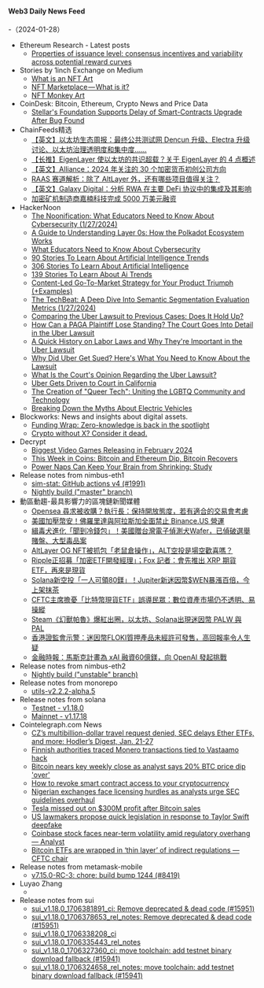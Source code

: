#### Web3 Daily News Feed
-（2024-01-28）

- Ethereum Research - Latest posts
  - [Properties of issuance level: consensus incentives and variability across potential reward curves](https://ethresear.ch/t/properties-of-issuance-level-consensus-incentives-and-variability-across-potential-reward-curves/18448#post_9)
- Stories by 1inch Exchange on Medium
  - [What is an NFT Art](https://medium.com/nft-art/what-is-an-nft-art-2e17675aef65?source=rss-c4f4cadf8a31------2)
  - [NFT Marketplace — What is it?](https://medium.com/nft-marketplace/nft-marketplace-what-is-it-1641b36f0e15?source=rss-c4f4cadf8a31------2)
  - [NFT Monkey Art](https://medium.com/nft-art/nft-monkey-art-3c0036f349de?source=rss-c4f4cadf8a31------2)
- CoinDesk: Bitcoin, Ethereum, Crypto News and Price Data
  - [Stellar's Foundation Supports Delay of Smart-Contracts Upgrade After Bug Found](https://www.coindesk.com/tech/2024/01/27/stellars-foundation-supports-delay-of-smart-contracts-upgrade-after-bug-found/?utm_medium=referral&utm_source=rss&utm_campaign=headlines)
- ChainFeeds精选
  - [【英文】以太坊生态周报：最终公共测试网 Dencun 升级、Electra 升级讨论、以太坊治理透明度和集中度......](https://weekinethereumnews.com/week-in-ethereum-news-january-27-2024/)
  - [【长推】EigenLayer 使以太坊的共识超载？关于 EigenLayer 的 4 点概述](https://twitter.com/Elegy4TheArctic/status/1750800019521978856)
  - [【英文】Alliance：2024 年关注的 30 个加密货币初创公司方向](https://twitter.com/alliancedao/status/1750602053427020130)
  - [RAAS 赛道解析：除了 AltLayer 外，还有哪些项目值得关注？](https://mp.weixin.qq.com/s/rU6IYVbJp4BnmHFm4jVcJw)
  - [【英文】Galaxy Digital：分析 RWA 在主要 DeFi 协议中的集成及其影响](https://www.galaxy.com/insights/research/rwas-and-their-impact-on-defi/)
  - [加密矿机制造商嘉楠科技完成 5000 万美元融资](https://www.theblock.co/post/274602/mining-rig-maker-canaan-raises-50-million-in-preferred-shares-financing)
- HackerNoon
  - [The Noonification: What Educators Need to Know About Cybersecurity (1/27/2024)](https://hackernoon.com/1-27-2024-noonification?source=rss)
  - [A Guide to Understanding Layer 0s: How the Polkadot Ecosystem Works](https://hackernoon.com/a-guide-to-understanding-layer-0s-how-the-polkadot-ecosystem-works?source=rss)
  - [What Educators Need to Know About Cybersecurity](https://hackernoon.com/what-educators-need-to-know-about-cybersecurity?source=rss)
  - [90 Stories To Learn About Artificial Intelligence Trends](https://hackernoon.com/90-stories-to-learn-about-artificial-intelligence-trends?source=rss)
  - [306 Stories To Learn About Artificial Intelligence](https://hackernoon.com/306-stories-to-learn-about-artificial-intelligence?source=rss)
  - [139 Stories To Learn About Ai Trends](https://hackernoon.com/139-stories-to-learn-about-ai-trends?source=rss)
  - [Content-Led Go-To-Market Strategy for Your Product Triumph (+Examples)](https://hackernoon.com/content-led-go-to-market-strategy-for-your-product-triumph-examples?source=rss)
  - [The TechBeat: A Deep Dive Into Semantic Segmentation Evaluation Metrics (1/27/2024)](https://hackernoon.com/1-27-2024-techbeat?source=rss)
  - [Comparing the Uber Lawsuit to Previous Cases: Does It Hold Up?](https://hackernoon.com/comparing-the-uber-lawsuit-to-previous-cases-does-it-hold-up?source=rss)
  - [How Can a PAGA Plaintiff Lose Standing? The Court Goes Into Detail in the Uber Lawsuit](https://hackernoon.com/how-can-a-paga-plaintiff-lose-standing-the-court-goes-into-detail-in-the-uber-lawsuit?source=rss)
  - [A Quick History on Labor Laws and Why They're Important in the Uber Lawsuit](https://hackernoon.com/a-quick-history-on-labor-laws-and-why-theyre-important-in-the-uber-lawsuit?source=rss)
  - [Why Did Uber Get Sued? Here's What You Need to Know About the Lawsuit](https://hackernoon.com/why-did-uber-get-sued-heres-what-you-need-to-know-about-the-lawsuit?source=rss)
  - [What Is the Court's Opinion Regarding the Uber Lawsuit?](https://hackernoon.com/what-is-the-courts-opinion-regarding-the-uber-lawsuit?source=rss)
  - [Uber Gets Driven to Court in California](https://hackernoon.com/uber-gets-driven-to-court-in-california?source=rss)
  - [The Creation of "Queer Tech": Uniting the LGBTQ Community and Technology](https://hackernoon.com/the-creation-of-queer-tech-uniting-the-lgbtq-community-and-technology?source=rss)
  - [Breaking Down the Myths About Electric Vehicles](https://hackernoon.com/breaking-down-the-myths-about-electric-vehicles?source=rss)
- Blockworks: News and insights about digital assets.
  - [Funding Wrap: Zero-knowledge is back in the spotlight](https://blockworks.co/news/funding-zero-knowledge-in-spotlight)
  - [Crypto without X? Consider it dead.](https://blockworks.co/news/crypto-without-x-twitter-dead)
- Decrypt
  - [Biggest Video Games Releasing in February 2024](https://decrypt.co/214481/biggest-video-games-releasing-february-2024)
  - [This Week in Coins: Bitcoin and Ethereum Dip, Bitcoin Recovers](https://decrypt.co/214413/this-week-in-coins-bitcoin-and-ethereum-dip-bitcoin-recovers)
  - [Power Naps Can Keep Your Brain from Shrinking: Study](https://decrypt.co/214485/power-naps-can-keep-your-brain-from-shrinking-study)
- Release notes from nimbus-eth1
  - [sim-stat: GitHub actions v4 (#1991)](https://github.com/status-im/nimbus-eth1/releases/tag/sim-stat)
  - [Nightly build ("master" branch)](https://github.com/status-im/nimbus-eth1/releases/tag/nightly)
- 動區動趨-最具影響力的區塊鏈新聞媒體
  - [Opensea 尋求被收購？執行長：保持開放態度，若有適合的交易會考慮](https://www.blocktempo.com/opensea-ceo-says-open-to-acquisitions/)
  - [美國加壓幣安！佛羅里達與阿拉斯加全面禁止 Binance.US 營運](https://www.blocktempo.com/binance-us-faces-bans-in-florida-and-alaska/)
  - [緝毒犬進化「聞到冷錢包」！美國贈台灣電子偵測犬Wafer，已偵破選舉賭盤、大型毒品案](https://www.blocktempo.com/taiwans-first-electronic-product-detection-dog-wafer/)
  - [AltLayer OG NFT被抓包「老鼠倉操作」，ALT空投是場空歡喜嗎？](https://www.blocktempo.com/altlayer-team-may-be-involved-in-airdrop-manipulation/)
  - [Ripple正招募「加密ETF開發經理」；Fox 記者：會先推出 XRP 期貨 ETF，再來是現貨](https://www.blocktempo.com/ripple-recruits-senior-business-development-institutional-defi-manager-to-prepare-for-xrp-etf-application/)
  - [Solana新空投「一人可領80鎂」！Jupiter新迷因幣$WEN暴漲百倍，今上架抹茶](https://www.blocktempo.com/solana-launches-new-coin-wen-airdrop-on-jupiter-lfg-launchpad/)
  - [CFTC主席擔憂「比特幣現貨ETF」誤導民眾：數位資產市場仍不透明、易操縱](https://www.blocktempo.com/cftc-chairman-expresses-concerns-about-bitcoin-spot-etf/)
  - [Steam《幻獸帕魯》爆紅出圈，以太坊、Solana出現迷因幣 PALW 與 PAL](https://www.blocktempo.com/palworld-related-meme-coins-appear-on-ethereum-and-solana/)
  - [香港證監會示警：迷因幣FLOKI質押產品未經許可發售，高回報率令人生疑](https://www.blocktempo.com/sfc-puts-floki-staking-product-on-suspicious-list/)
  - [金融時報：馬斯克計畫為 xAI 融資60億鎂，向 OpenAI 發起挑戰](https://www.blocktempo.com/musk-tries-to-raise-6-billion-for-xai/)
- Release notes from nimbus-eth2
  - [Nightly build ("unstable" branch)](https://github.com/status-im/nimbus-eth2/releases/tag/nightly)
- Release notes from monorepo
  - [utils-v2.2.2-alpha.5](https://github.com/connext/monorepo/releases/tag/utils-v2.2.2-alpha.5)
- Release notes from solana
  - [Testnet - v1.18.0](https://github.com/solana-labs/solana/releases/tag/v1.18.0)
  - [Mainnet - v1.17.18](https://github.com/solana-labs/solana/releases/tag/v1.17.18)
- Cointelegraph.com News
  - [CZ’s multibillion-dollar travel request denied, SEC delays Ether ETFs, and more: Hodler’s Digest, Jan. 21-27](https://cointelegraph.com/magazine/czs-multibillion-dollar-travel-request-denied-sec-delays-ether-etfs-and-more-hodlers-digest-jan-21-27/)
  - [Finnish authorities traced Monero transactions tied to Vastaamo hack](https://cointelegraph.com/news/finnish-authorities-traced-monero-vastaamo-hack)
  - [Bitcoin nears key weekly close as analyst says 20% BTC price dip &#039;over&#039;](https://cointelegraph.com/news/bitcoin-weekly-close-analyst-20-btc-price-dip-over)
  - [How to revoke smart contract access to your cryptocurrency](https://cointelegraph.com/news/how-to-revoke-smart-contract-access-to-your-cryptocurrency)
  - [Nigerian exchanges face licensing hurdles as analysts urge SEC guidelines overhaul](https://cointelegraph.com/news/nigerian-exchanges-face-licensing-hurdles-as-analysts-urge-sec-guidelines-overhaul)
  - [Tesla missed out on $300M profit after Bitcoin sales](https://cointelegraph.com/news/tesla-missed-out-300m-profit-bitcoin-sales)
  - [US lawmakers propose quick legislation in response to Taylor Swift deepfake](https://cointelegraph.com/news/us-lawmakers-propose-quick-legislation-in-response-to-taylor-swift-deepfake)
  - [Coinbase stock faces near-term volatility amid regulatory overhang — Analyst](https://cointelegraph.com/news/coinbase-stock-volatility-regulations-oppenheimer)
  - [Bitcoin ETFs are wrapped in ‘thin layer’ of indirect regulations — CFTC chair](https://cointelegraph.com/news/bitcoin-etfs-indirect-regulations-cftc-chair)
- Release notes from metamask-mobile
  - [v7.15.0-RC-3: chore: build bump 1244 (#8419)](https://github.com/MetaMask/metamask-mobile/releases/tag/v7.15.0-RC-3)
- Luyao Zhang
  - [](https://zhangluyao.com/blog/amateurs/)
- Release notes from sui
  - [sui_v1.18.0_1706381891_ci: Remove deprecated & dead code (#15951)](https://github.com/MystenLabs/sui/releases/tag/sui_v1.18.0_1706381891_ci)
  - [sui_v1.18.0_1706378653_rel_notes: Remove deprecated & dead code (#15951)](https://github.com/MystenLabs/sui/releases/tag/sui_v1.18.0_1706378653_rel_notes)
  - [sui_v1.18.0_1706338208_ci](https://github.com/MystenLabs/sui/releases/tag/sui_v1.18.0_1706338208_ci)
  - [sui_v1.18.0_1706335443_rel_notes](https://github.com/MystenLabs/sui/releases/tag/sui_v1.18.0_1706335443_rel_notes)
  - [sui_v1.18.0_1706327360_ci: move toolchain: add testnet binary download fallback (#15941)](https://github.com/MystenLabs/sui/releases/tag/sui_v1.18.0_1706327360_ci)
  - [sui_v1.18.0_1706324658_rel_notes: move toolchain: add testnet binary download fallback (#15941)](https://github.com/MystenLabs/sui/releases/tag/sui_v1.18.0_1706324658_rel_notes)
